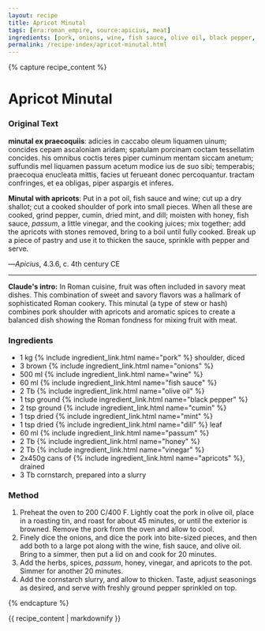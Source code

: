 ```yaml
---
layout: recipe
title: Apricot Minutal
tags: [era:roman_empire, source:apicius, meat]
ingredients: [pork, onions, wine, fish sauce, olive oil, black pepper, cumin, mint, dill, passum, honey, vinegar, apricots, cornstarch]
permalink: /recipe-index/apricot-minutal.html
---
```


{% capture recipe_content %}
# Apricot Minutal

### Original Text
**minutal ex praecoquiis**: adicies in caccabo oleum liquamen uinum; concides cepam ascaloniam aridam; spatulam porcinam coctam tessellatim concides. his omnibus coctis teres piper cuminum mentam siccam anetum; suffundis mel liquamen passum acetum modice ius de suo sibi; temperabis; praecoqua enucleata mittis, facies ut ferueant donec percoquantur. tractam confringes, et ea obligas, piper aspargis et inferes.

**Minutal with apricots**: Put in a pot oil, fish sauce and wine; cut up a dry shallot; cut a cooked shoulder of pork into small pieces. When all these are cooked, grind pepper, cumin, dried mint, and dill; moisten with honey, fish sauce, *passum*, a little vinegar, and the cooking juices; mix together; add the apricots with stones removed, bring to a boil until fully cooked. Break up a piece of pastry and use it to thicken the sauce, sprinkle with pepper and serve.

—*Apicius*, 4.3.6, c. 4th century CE

___

**Claude's intro:** In Roman cuisine, fruit was often included in savory meat dishes. This combination of sweet and savory flavors was a hallmark of sophisticated Roman cookery. This minutal (a type of stew or hash) combines pork shoulder with apricots and aromatic spices to create a balanced dish showing the Roman fondness for mixing fruit with meat.

### Ingredients
- 1 kg {% include ingredient_link.html name="pork" %} shoulder, diced
- 3 brown {% include ingredient_link.html name="onions" %}
- 500 ml {% include ingredient_link.html name="wine" %}
- 60 ml {% include ingredient_link.html name="fish sauce" %}
- 2 Tb {% include ingredient_link.html name="olive oil" %}
- 1 tsp ground {% include ingredient_link.html name="black pepper" %}
- 2 tsp ground {% include ingredient_link.html name="cumin" %}
- 1 tsp dried {% include ingredient_link.html name="mint" %}
- 1 tsp dried {% include ingredient_link.html name="dill" %} leaf
- 60 ml {% include ingredient_link.html name="passum" %}
- 2 Tb {% include ingredient_link.html name="honey" %}
- 2 Tb {% include ingredient_link.html name="vinegar" %}
- 2x450g cans of {% include ingredient_link.html name="apricots" %}, drained
- 3 Tb cornstarch, prepared into a slurry

### Method
1. Preheat the oven to 200 C/400 F. Lightly coat the pork in olive oil, place in a roasting tin, and roast for about 45 minutes, or until the exterior is browned. Remove the pork from the oven and allow to cool.
2. Finely dice the onions, and dice the pork into bite-sized pieces, and then add both to a large pot along with the wine, fish sauce, and olive oil. Bring to a simmer, then put a lid on and cook for 20 minutes.
3. Add the herbs, spices, *passum*, honey, vinegar, and apricots to the pot. Simmer for another 20 minutes.
4. Add the cornstarch slurry, and allow to thicken. Taste, adjust seasonings as desired, and serve with freshly ground pepper sprinkled on top.

{% endcapture %}

{{ recipe_content | markdownify }} 